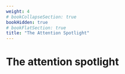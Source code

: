 ```yaml
---
weight: 4
# bookCollapseSection: true
bookHidden: true
# bookFlatSection: true
title: "The Attention Spotlight"
---
```


# The attention spotlight
